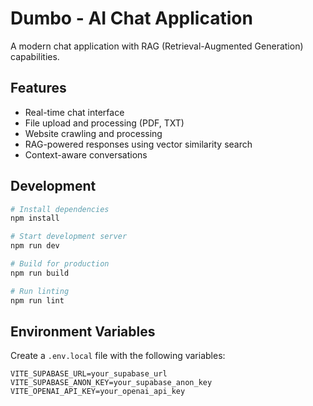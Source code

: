 # Dumbo - AI Chat Application

A modern chat application with RAG (Retrieval-Augmented Generation) capabilities.

## Features

- Real-time chat interface
- File upload and processing (PDF, TXT)
- Website crawling and processing
- RAG-powered responses using vector similarity search
- Context-aware conversations

## Development

```bash
# Install dependencies
npm install

# Start development server
npm run dev

# Build for production
npm run build

# Run linting
npm run lint
```

## Environment Variables

Create a `.env.local` file with the following variables:

```env
VITE_SUPABASE_URL=your_supabase_url
VITE_SUPABASE_ANON_KEY=your_supabase_anon_key
VITE_OPENAI_API_KEY=your_openai_api_key
```
